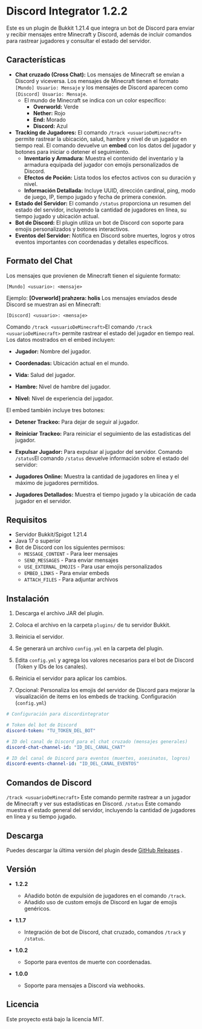 # Discord Integrator 1.2.2

Este es un plugin de Bukkit 1.21.4 que integra un bot de Discord para enviar y recibir mensajes entre Minecraft y Discord, además de incluir comandos para rastrear jugadores y consultar el estado del servidor.

## Características
- **Chat cruzado (Cross Chat):** Los mensajes de Minecraft se envían a Discord y viceversa. Los mensajes de Minecraft tienen el formato `[Mundo] Usuario: Mensaje` y los mensajes de Discord aparecen como `[Discord] Usuario: Mensaje`.
  - El mundo de Minecraft se indica con un color específico:
    - **Overworld:** Verde
    - **Nether:** Rojo
    - **End:** Morado
    - **Discord:** Azul
- **Tracking de Jugadores:** El comando `/track <usuarioDeMinecraft>` permite rastrear la ubicación, salud, hambre y nivel de un jugador en tiempo real. El comando devuelve un **embed** con los datos del jugador y botones para iniciar o detener el seguimiento.
  - **Inventario y Armadura:** Muestra el contenido del inventario y la armadura equipada del jugador con emojis personalizados de Discord.
  - **Efectos de Poción:** Lista todos los efectos activos con su duración y nivel.
  - **Información Detallada:** Incluye UUID, dirección cardinal, ping, modo de juego, IP, tiempo jugado y fecha de primera conexión.
- **Estado del Servidor:** El comando `/status` proporciona un resumen del estado del servidor, incluyendo la cantidad de jugadores en línea, su tiempo jugado y ubicación actual.
- **Bot de Discord:** El plugin utiliza un bot de Discord con soporte para emojis personalizados y botones interactivos.
- **Eventos del Servidor:** Notifica en Discord sobre muertes, logros y otros eventos importantes con coordenadas y detalles específicos.

## Formato del Chat

Los mensajes que provienen de Minecraft tienen el siguiente formato:
```plaintext
[Mundo] <usuario>: <mensaje>
```
Ejemplo: **[Overworld] prahzera: holis** 
Los mensajes enviados desde Discord se muestran así en Minecraft:


```plaintext
[Discord] <usuario>: <mensaje>
```
Comando `/track <usuarioDeMinecraft>`El comando `/track <usuarioDeMinecraft>` permite rastrear el estado del jugador en tiempo real. Los datos mostrados en el embed incluyen: 
- **Jugador:**  Nombre del jugador.
 
- **Coordenadas:**  Ubicación actual en el mundo.
 
- **Vida:**  Salud del jugador.
 
- **Hambre:**  Nivel de hambre del jugador.
 
- **Nivel:**  Nivel de experiencia del jugador.

El embed también incluye tres botones:
 
- **Detener Trackeo:**  Para dejar de seguir al jugador.
 
- **Reiniciar Trackeo:**  Para reiniciar el seguimiento de las estadísticas del jugador.
 
- **Expulsar Jugador:** Para expulsar al jugador del servidor.
Comando `/status`El comando `/status` devuelve información sobre el estado del servidor: 
- **Jugadores Online:**  Muestra la cantidad de jugadores en línea y el máximo de jugadores permitidos.
 
- **Jugadores Detallados:**  Muestra el tiempo jugado y la ubicación de cada jugador en el servidor.

## Requisitos

- Servidor Bukkit/Spigot 1.21.4
- Java 17 o superior
- Bot de Discord con los siguientes permisos:
  - `MESSAGE_CONTENT` - Para leer mensajes
  - `SEND_MESSAGES` - Para enviar mensajes
  - `USE_EXTERNAL_EMOJIS` - Para usar emojis personalizados
  - `EMBED_LINKS` - Para enviar embeds
  - `ATTACH_FILES` - Para adjuntar archivos

## Instalación 

1. Descarga el archivo JAR del plugin.
 
2. Coloca el archivo en la carpeta `plugins/` de tu servidor Bukkit.

3. Reinicia el servidor.
 
4. Se generará un archivo `config.yml` en la carpeta del plugin.
 
5. Edita `config.yml` y agrega los valores necesarios para el bot de Discord (Token y IDs de los canales).

6. Reinicia el servidor para aplicar los cambios.

7. Opcional: Personaliza los emojis del servidor de Discord para mejorar la visualización de items en los embeds de tracking.
Configuración (`config.yml`)

```yaml
# Configuración para discordintegrator

# Token del bot de Discord
discord-token: "TU_TOKEN_DEL_BOT"

# ID del canal de Discord para el chat cruzado (mensajes generales)
discord-chat-channel-id: "ID_DEL_CANAL_CHAT"

# ID del canal de Discord para eventos (muertes, asesinatos, logros)
discord-events-channel-id: "ID_DEL_CANAL_EVENTOS"
```

## Comandos de Discord 
`/track <usuarioDeMinecraft>`
Este comando permite rastrear a un jugador de Minecraft y ver sus estadísticas en Discord.
`/status`
Este comando muestra el estado general del servidor, incluyendo la cantidad de jugadores en línea y su tiempo jugado.

## Descarga 
Puedes descargar la última versión del plugin desde [GitHub Releases](https://github.com/prahzera/McDiscordIntegrator/releases) .
## Versión 
 
- **1.2.2**  
    - Añadido botón de expulsión de jugadores en el comando `/track`.  
    - Añadido uso de custom emojis de Discord en lugar de emojis genéricos. 

- **1.1.7**  
    - Integración de bot de Discord, chat cruzado, comandos `/track` y `/status`.  

- **1.0.2**  
    - Soporte para eventos de muerte con coordenadas.  

- **1.0.0**  
    - Soporte para mensajes a Discord vía webhooks.  


## Licencia 

Este proyecto está bajo la licencia MIT.
